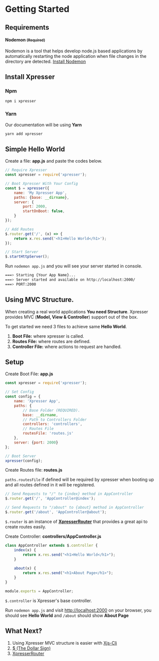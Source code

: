# Getting Started

## Requirements

#### Nodemon <small>(Required)</small>
Nodemon is a tool that helps develop node.js based applications by automatically restarting the node application when file changes in the directory are detected.
[Install Nodemon](https://www.npmjs.com/package/nodemon)

## Install Xpresser
### Npm
```sh
npm i xpresser
```
### Yarn
Our documentation will be using **Yarn**
```sh
yarn add xpresser
```

## Simple Hello World
Create a file: **app.js** and paste the codes below.
```javascript
// Require Xpresser
const xpresser = require('xpresser');

// Boot Xpresser With Your Config
const $ = xpresser({
    name: 'My Xpresser App',
    paths: {base: __dirname},
    server: {
        port: 2000,
        startOnBoot: false,
    }
});

// Add Routes
$.router.get('/', (x) => {
    return x.res.send('<h1>Hello World</h1>');
});

// Start Server
$.startHttpServer();
```
Run ```nodemon app.js``` and you will see your server started in console.
```sh
===> Starting {Your App Name}...
===> Server started and available on http://localhost:2000/
===> PORT:2000
```

## Using MVC Structure.
When creating a real world applications **You need Structure**.
Xpresser provides MVC (**Model, View & Controller**) support out of the box.

To get started we need 3 files to achieve same **Hello World**.

1. **Boot File:** where xpresser is called.
2. **Routes File:** where routes are defined.
3. **Controller File:** where actions to request are handled.


## Setup
Create Boot File: **app.js**
```javascript
const xpresser = require('xpresser');

// Set Config
const config = {
    name: 'Xpresser App',
    paths: {
        // Base Folder (REQUIRED).
        base: __dirname,
        // Path to Controllers Folder
        controllers: 'controllers',
        // Routes File
        routesFile: 'routes.js'
    },
    server: {port: 2000}
};

// Boot Server
xpresser(config);
```

Create Routes file: **routes.js**

`paths.routesFile` if defined will be required by xpresser when booting up and all routes defined in it will be registered.
```javascript
// Send Requests to "/" to {index} method in AppController
$.router.get('/', 'AppController@index');

// Send Requests to "/about" to {about} method in AppController
$.router.get('/about', 'AppController@about');
```
`$.router` is an instance of [**XpresserRouter**](https://www.npmjs.com/package/@xpresser/router) that provides a great api to create routes easily.

Create Controller: **controllers/AppController.js**
```javascript
class AppController extends $.controller {
    index(x) {
        return x.res.send("<h1>Hello World</h1>");
    }
    
    about(x) {
        return x.res.send("<h1>About Page</h1>");
    }
}

module.exports = AppController;
```
`$.controller` is Xpresser's base controller.

Run `nodemon app.js` and visit [http://localhost:2000](http://localhost:2000) on your browser, you should see **Hello World** and `/about` should show **About Page**


## What Next?

1. Using Xpresser MVC structure is easier with [Xjs-Cli](https://www.npmjs.com/package/xjs-cli)
2. [$ (The Dollar Sign)](./dollar-sign.md)
3. [XpresserRouter](../router/readme.md)
